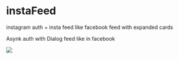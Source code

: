# instaFeed
instagram auth + insta feed like facebook feed with expanded cards

Asynk auth with Dialog
feed like in facebook 

<a href="http://fastpic.ru/view/70/2015/1009/f6f900862b7bd69a61f60f8d0546e345.png.html" target="_blank"><img src="http://i70.fastpic.ru/thumb/2015/1009/45/f6f900862b7bd69a61f60f8d0546e345.jpeg" border="0"></a>
